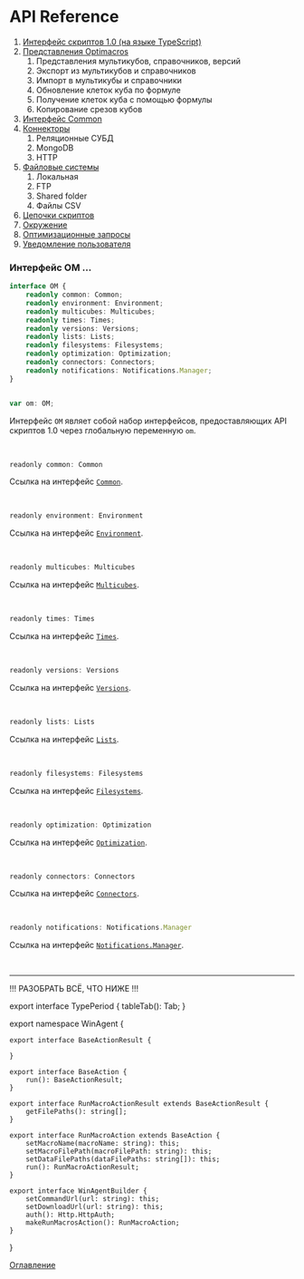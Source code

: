 # API Reference

1. [Интерфейс скриптов 1.0 (на языке TypeScript)](scripts.om.d.ts)
1. [Представления Optimacros](OMviews.md)
    1. Представления мультикубов, справочников, версий
    1. Экспорт из мультикубов и справочников
    1. Импорт в мультикубы и справочники
    1. Обновление клеток куба по формуле
    1. Получение клеток куба с помощью формулы
    1. Копирование срезов кубов
1. [Интерфейс Common](common.md)
1. [Коннекторы](connectors.md)
    1. Реляционные СУБД
    1. MongoDB
    1. HTTP
1. [Файловые системы](fs.md)
    1. Локальная
    1. FTP
    1. Shared folder
    1. Файлы CSV
1. [Цепочки скриптов](scriptChains.md)
1. [Окружение](env.md)
1. [Оптимизационные запросы](optimization.md)
1. [Уведомление пользователя](notifications.md)

### Интерфейс OM ...<a name="OM"></a>
```ts
interface OM {
	readonly common: Common;
	readonly environment: Environment;
	readonly multicubes: Multicubes;
	readonly times: Times;
	readonly versions: Versions;
	readonly lists: Lists;
	readonly filesystems: Filesystems;
	readonly optimization: Optimization;
	readonly connectors: Connectors;
	readonly notifications: Notifications.Manager;
}


var om: OM;
```
Интерфейс `OM` являет собой набор интерфейсов, предоставляющих API cкриптов 1.0 через глобальную переменную `om`.

&nbsp;

```js
readonly common: Common
```
Ссылка на интерфейс [`Common`](./common.md#Common).

&nbsp;

```js
readonly environment: Environment
```
Ссылка на интерфейс [`Environment`](./env.md#Environment).

&nbsp;

```js
readonly multicubes: Multicubes
```
Ссылка на интерфейс [`Multicubes`](./OMviews.md#Multicubes).

&nbsp;

```js
readonly times: Times
```
Ссылка на интерфейс [`Times`](./OMviews.md#Times).

&nbsp;

```js
readonly versions: Versions
```
Ссылка на интерфейс [`Versions`](./OMviews.md#Versions).

&nbsp;

```js
readonly lists: Lists
```
Ссылка на интерфейс [`Lists`](./OMviews.md#Lists).

&nbsp;

```js
readonly filesystems: Filesystems
```
Ссылка на интерфейс [`Filesystems`](./fs.md#Filesystems).

&nbsp;

```js
readonly optimization: Optimization
```
Ссылка на интерфейс [`Optimization`](./optimization.md#Optimization).

&nbsp;

```js
readonly connectors: Connectors
```
Ссылка на интерфейс [`Connectors`](./connectors.md#Connectors).

&nbsp;

```js
readonly notifications: Notifications.Manager
```
Ссылка на интерфейс [`Notifications.Manager`](./notifications.md#Manager).

&nbsp;


___
!!! РАЗОБРАТЬ ВСЁ, ЧТО НИЖЕ !!!

export interface TypePeriod {
    tableTab(): Tab;
}

export namespace WinAgent {

    export interface BaseActionResult {

    }

    export interface BaseAction {
        run(): BaseActionResult;
    }

    export interface RunMacroActionResult extends BaseActionResult {
        getFilePaths(): string[];
    }

    export interface RunMacroAction extends BaseAction {
        setMacroName(macroName: string): this;
        setMacroFilePath(macroFilePath: string): this;
        setDataFilePaths(dataFilePaths: string[]): this;
        run(): RunMacroActionResult;
    }

    export interface WinAgentBuilder {
        setCommandUrl(url: string): this;
        setDownloadUrl(url: string): this;
        auth(): Http.HttpAuth;
        makeRunMacrosAction(): RunMacroAction;
    }
}


[Оглавление](../README.md)
